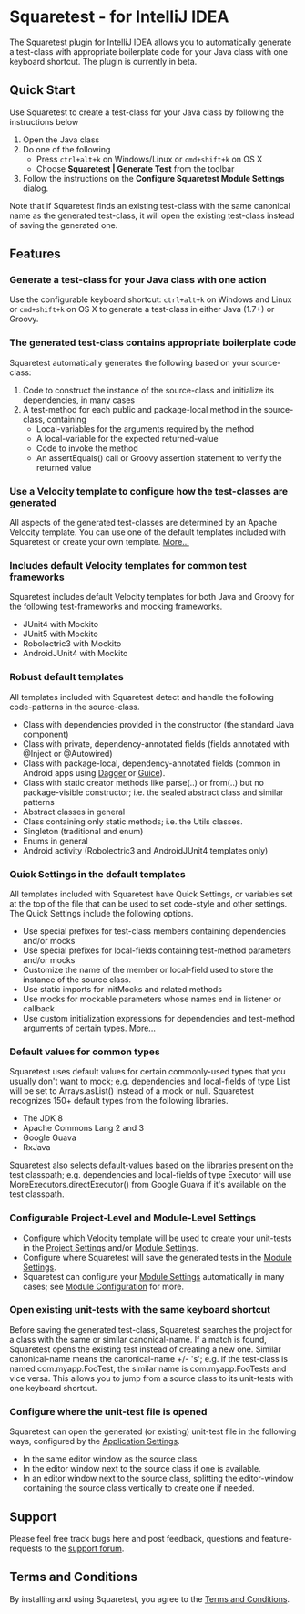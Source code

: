 # Squaretest - for IntelliJ IDEA

The Squaretest plugin for IntelliJ IDEA allows you to automatically generate a test-class with appropriate boilerplate code for your Java class with one keyboard shortcut.
The plugin is currently in beta.
## Quick Start
Use Squaretest to create a test-class for your Java class by following the instructions below
1. Open the Java class
2. Do one of the following
   * Press `ctrl+alt+k` on Windows/Linux or `cmd+shift+k` on OS X
   * Choose **Squaretest | Generate Test** from the toolbar
3. Follow the instructions on the **Configure Squaretest Module Settings** dialog.

Note that if Squaretest finds an existing test-class with the same canonical name as the generated test-class, it will open the existing test-class instead of saving the generated one.

## Features

### Generate a test-class for your Java class with one action
Use the configurable keyboard shortcut: `ctrl+alt+k` on Windows and Linux or `cmd+shift+k` on OS X to generate a test-class in either Java (1.7+) or Groovy.

### The generated test-class contains appropriate boilerplate code 
Squaretest automatically generates the following based on your source-class:

1. Code to construct the instance of the source-class and initialize its dependencies, in many cases
2. A test-method for each public and package-local method in the source-class, containing
   * Local-variables for the arguments required by the method
   * A local-variable for the expected returned-value
   * Code to invoke the method
   * An assertEquals() call or Groovy assertion statement to verify the returned value

### Use a Velocity template to configure how the test-classes are generated
All aspects of the generated test-classes are determined by an Apache Velocity template. You can use one of the default templates included with Squaretest or create your own template. [More...](https://squaretest.com#user_guide_create_template)

### Includes default Velocity templates for common test frameworks
Squaretest includes default Velocity templates for both Java and Groovy for the following test-frameworks and mocking frameworks.

* JUnit4 with Mockito
* JUnit5 with Mockito
* Robolectric3 with Mockito
* AndroidJUnit4 with Mockito

### Robust default templates
All templates included with Squaretest detect and handle the following code-patterns in the source-class.
* Class with dependencies provided in the constructor (the standard Java component)
* Class with private, dependency-annotated fields (fields annotated with @Inject or @Autowired)
* Class with package-local, dependency-annotated fields (common in Android apps using [Dagger](https://google.github.io/dagger/) or [Guice](https://github.com/google/guice)).
* Class with static creator methods like parse(..) or from(..) but no package-visible constructor; i.e. the sealed abstract class and similar patterns
* Abstract classes in general
* Class containing only static methods; i.e. the Utils classes.
* Singleton (traditional and enum)
* Enums in general
* Android activity (Robolectric3 and AndroidJUnit4 templates only)

### Quick Settings in the default templates
All templates included with Squaretest have Quick Settings, or variables set at the top of the file that can be used to set code-style and other settings. The Quick Settings include the following options.

* Use special prefixes for test-class members containing dependencies and/or mocks
* Use special prefixes for local-fields containing test-method parameters and/or mocks
* Customize the name of the member or local-field used to store the instance of the source class.
* Use static imports for initMocks and related methods
* Use mocks for mockable parameters whose names end in listener or callback
* Use custom initialization expressions for dependencies and test-method arguments of certain types. [More...](https://squaretest.com/#template_api_quick_settings)

### Default values for common types
Squaretest uses default values for certain commonly-used types that you usually don't want to mock; e.g. dependencies and local-fields of type List will be set to Arrays.asList() instead of a mock or null. Squaretest recognizes 150+ default types from the following libraries.

* The JDK 8
* Apache Commons Lang 2 and 3
* Google Guava
* RxJava

Squaretest also selects default-values based on the libraries present on the test classpath; e.g. dependencies and local-fields of type Executor will use MoreExecutors.directExecutor() from Google Guava if it's available on the test classpath.

### Configurable Project-Level and Module-Level Settings

* Configure which Velocity template will be used to create your unit-tests in the [Project Settings](https://squaretest.com/#user_guide_project_settings) and/or [Module Settings](https://squaretest.com/#user_guide_module_settings).
* Configure where Squaretest will save the generated tests in the [Module Settings](https://squaretest.com/#user_guide_module_settings).
* Squaretest can configure your [Module Settings](https://squaretest.com/#user_guide_module_settings) automatically in many cases; see [Module Configuration](https://squaretest.com/#user_guide_module_config) for more.

### Open existing unit-tests with the same keyboard shortcut 
Before saving the generated test-class, Squaretest searches the project for a class with the same or similar canonical-name. If a match is found, Squaretest opens the existing test instead of creating a new one. Similar canonical-name means the canonical-name +/- 's'; e.g. if the test-class is named com.myapp.FooTest, the similar name is com.myapp.FooTests and vice versa.
This allows you to jump from a source class to its unit-tests with one keyboard shortcut.

### Configure where the unit-test file is opened
Squaretest can open the generated (or existing) unit-test file in the following ways, configured by the [Application Settings](https://squaretest.com/#user_guide_application_settings).

* In the same editor window as the source class.
* In the editor window next to the source class if one is available.
* In an editor window next to the source class, splitting the editor-window containing the source class vertically to create one if needed.

## Support 
Please feel free track bugs here and post feedback, questions and feature-requests to the [support forum](https://squaretest.com#support).

## Terms and Conditions
By installing and using Squaretest, you agree to the [Terms and Conditions](https://squaretest.com/docs/eula-terms.html).